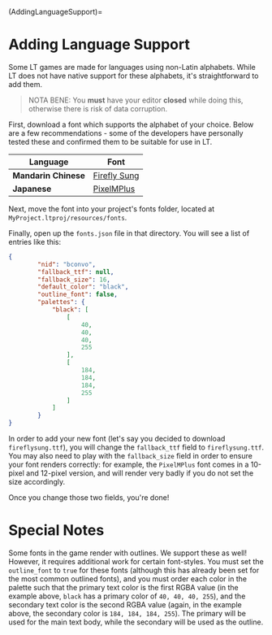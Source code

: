 (AddingLanguageSupport)=
# Adding Language Support

Some LT games are made for languages using non-Latin alphabets. While LT does not have native support for these alphabets, it's straightforward to add them.

> NOTA BENE: You **must** have your editor **closed** while doing this, otherwise there is risk of data corruption.

First, download a font which supports the alphabet of your choice. Below are a few recommendations - some of the developers have personally tested these and confirmed them to be suitable for use in LT.

| Language | Font |
| ------ | ------ |
| **Mandarin Chinese** | [Firefly Sung](https://github.com/rougier/freetype-gl/blob/master/fonts/fireflysung.ttf) |
| **Japanese** | [PixelMPlus](https://itouhiro.hatenablog.com/entry/20130602/font) |

Next, move the font into your project's fonts folder, located at `MyProject.ltproj/resources/fonts`.

Finally, open up the `fonts.json` file in that directory. You will see a list of entries like this:

```json
{
        "nid": "bconvo",
        "fallback_ttf": null,
        "fallback_size": 16,
        "default_color": "black",
        "outline_font": false,
        "palettes": {
            "black": [
                [
                    40,
                    40,
                    40,
                    255
                ],
                [
                    184,
                    184,
                    184,
                    255
                ]
            ]
        }
}
```

In order to add your new font (let's say you decided to download `fireflysung.ttf`), you will change the `fallback_ttf` field to `fireflysung.ttf`. You may also need to play with the `fallback_size` field in order to ensure your font renders correctly: for example, the `PixelMPlus` font comes in a 10-pixel and 12-pixel version, and will render very badly if you do not set the size accordingly.

Once you change those two fields, you're done!

# Special Notes

Some fonts in the game render with outlines. We support these as well! However, it requires additional work for certain font-styles. You must set the `outline_font` to `true` for these fonts (although this has already been set for the most common outlined fonts), and you must order each color in the palette such that the primary text color is the first RGBA value (in the example above, `black` has a primary color of `40, 40, 40, 255`), and the secondary text color is the second RGBA value (again, in the example above, the secondary color is `184, 184, 184, 255`). The primary will be used for the main text body, while the secondary will be used as the outline.
